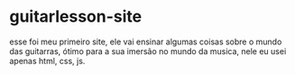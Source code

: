# guitarlesson-site

esse foi meu primeiro site, ele vai ensinar algumas coisas sobre o mundo das guitarras, 
ótimo para a sua imersão no mundo da musica, nele eu usei apenas html, css, js.
